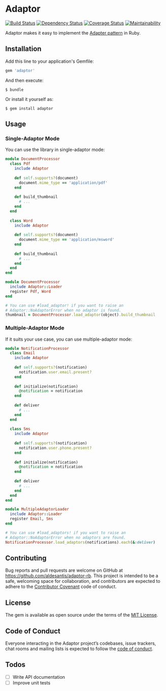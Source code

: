 # Adaptor

[![Build Status](https://travis-ci.org/aldesantis/adaptor-rb.svg?branch=master)](https://travis-ci.org/aldesantis/adaptor-rb)
[![Dependency Status](https://gemnasium.com/badges/github.com/aldesantis/adaptor-rb.svg)](https://gemnasium.com/github.com/aldesantis/adaptor-rb)
[![Coverage Status](https://coveralls.io/repos/github/aldesantis/adaptor-rb/badge.svg?branch=master)](https://coveralls.io/github/aldesantis/adaptor-rb?branch=master)
[![Maintainability](https://api.codeclimate.com/v1/badges/e51e8d7489eb72ab97ba/maintainability)](https://codeclimate.com/github/aldesantis/adaptor-rb/maintainability)

Adaptor makes it easy to implement the [Adapter pattern](https://en.wikipedia.org/wiki/Adapter_pattern) in Ruby.

## Installation

Add this line to your application's Gemfile:

```ruby
gem 'adaptor'
```

And then execute:

    $ bundle

Or install it yourself as:

    $ gem install adaptor

## Usage

### Single-Adaptor Mode

You can use the library in single-adaptor mode:

```ruby
module DocumentProcessor
  class Pdf
    include Adaptor
        
    def self.supports?(document)
      document.mime_type == 'application/pdf'
    end
    
    def build_thumbnail
      # ...
    end
  end
  
  class Word 
    include Adaptor
    
    def self.supports?(document)
      document.mime_type == 'application/msword'
    end
    
    def build_thumbnail
      # ...
    end
  end
end

module DocumentProcessor
  include Adaptor::Loader
  register Pdf, Word
end

# You can use #load_adaptor! if you want to raise an 
# Adaptor::NoAdaptorError when no adaptor is found. 
thumbnail = DocumentProcessor.load_adaptor(object).build_thumbnail
```

### Multiple-Adaptor Mode

If it suits your use case, you can use multiple-adaptor mode:

```ruby
module NotificationProcessor
  class Email
    include Adaptor
        
    def self.supports?(notification)
      notification.user.email.present?
    end
    
    def initialize(notification)
      @notification = notification
    end
    
    def deliver
      # ...
    end
  end
  
  class Sms 
    include Adaptor
    
    def self.supports?(notification)
      notification.user.phone.present?
    end
    
    def initialize(notification)
      @notification = notification
    end
    
    def deliver
      # ...
    end
  end
end

module MultipleAdaptorLoader
  include Adaptor::Loader
  register Email, Sms
end

# You can use #load_adaptors! if you want to raise an 
# Adaptor::NoAdaptorError when no adaptors are found. 
NotificationProcessor.load_adaptors(notifications).each(&:deliver)
```

## Contributing

Bug reports and pull requests are welcome on GitHub at https://github.com/aldesantis/adaptor-rb. This 
project is intended to be a safe, welcoming space for collaboration, and contributors are expected 
to adhere to the [Contributor Covenant](http://contributor-covenant.org) code of conduct.

## License

The gem is available as open source under the terms of the [MIT License](https://opensource.org/licenses/MIT).

## Code of Conduct

Everyone interacting in the Adaptor project’s codebases, issue trackers, chat rooms and mailing 
lists is expected to follow the [code of conduct](https://github.com/[USERNAME]/adaptor/blob/master/CODE_OF_CONDUCT.md).

## Todos

- [ ] Write API documentation
- [ ] Improve unit tests
